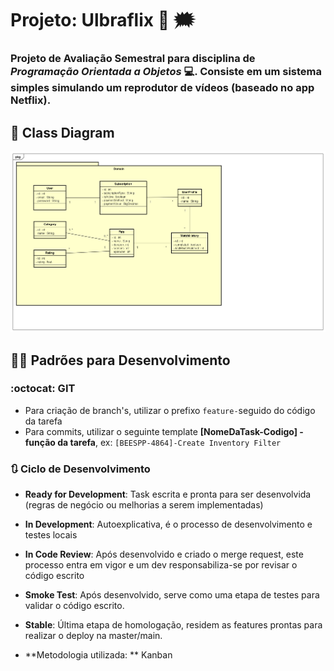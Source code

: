#  Projeto: Ulbraflix 🎥 :right_anger_bubble:
### Projeto de Avaliação Semestral para disciplina de *Programação Orientada a Objetos* 💻. Consiste em um sistema simples simulando um reprodutor de vídeos (baseado no app Netflix).

## 📑 Class Diagram

![](Documentation/ClassDiagram.png)

## 👨‍💻 Padrões para Desenvolvimento  

### :octocat: GIT 

- Para criação de branch's, utilizar o prefixo ```feature-```seguido do código da tarefa
- Para commits, utilizar o seguinte template **[NomeDaTask-Codigo] - função da tarefa**, ex: ```[BEESPP-4864]-Create Inventory Filter```

### 🔃 Ciclo de Desenvolvimento

- **Ready for Development**: Task escrita e pronta para ser desenvolvida (regras de negócio ou melhorias a serem implementadas)
- **In Development**: Autoexplicativa, é o processo de desenvolvimento e testes locais
- **In Code Review**: Após desenvolvido e criado o merge request, este processo entra em vigor e um dev responsabiliza-se por revisar o código escrito
- **Smoke Test**: Após desenvolvido, serve como uma etapa de testes para validar o código escrito.
- **Stable**: Última etapa de homologação, residem as features prontas para realizar o deploy na master/main. 

- **Metodologia utilizada: ** Kanban
